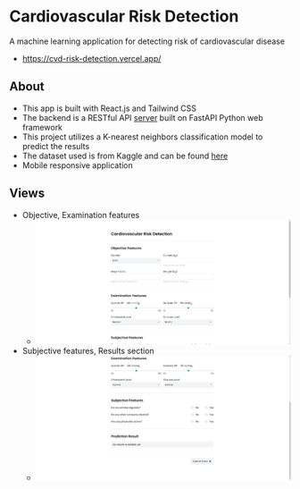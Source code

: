 # Cardiovascular Risk Detection

A machine learning application for detecting risk of cardiovascular disease

- https://cvd-risk-detection.vercel.app/

## About

- This app is built with React.js and Tailwind CSS
- The backend is a RESTful API [server](https://github.com/Randell-janus/fastapi-ml-server) built on FastAPI Python web framework
- This project utilizes a K-nearest neighbors classification model to predict the results
- The dataset used is from Kaggle and can be found [here](https://www.kaggle.com/datasets/sulianova/cardiovascular-disease-dataset)
- Mobile responsive application

## Views

- Objective, Examination features
  - ![](https://github.com/Randell-janus/cvd-risk-detection/blob/master/public/snapshots/view1.JPG)
- Subjective features, Results section
  - ![](https://github.com/Randell-janus/cvd-risk-detection/blob/master/public/snapshots/view2.JPG)
